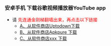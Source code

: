 ### 安卓手机 下载谷歌视频播放器YouTube app
- 请<font color="Red"> 先连通金刚梯翻墙出来，再点击以下链接</font>
  - [A、从软件商店Uptodown下载](https://youtube.cn.uptodown.com/android/download)
  - [B、从软件商店Apkpure 下载]()
  - [C、从软件商店xxx     下载]()
